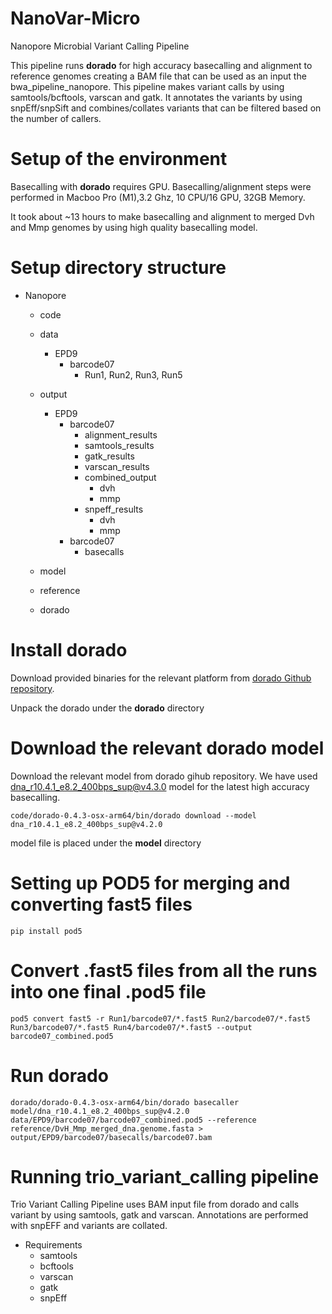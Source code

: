 # NanoVar-Micro
 Nanopore Microbial Variant Calling Pipeline

This pipeline runs **dorado** for high accuracy basecalling and alignment to reference genomes creating a BAM file that can be used as an input the bwa_pipeline_nanopore. This pipeline makes variant calls by using samtools/bcftools, varscan and gatk. It annotates the variants by using snpEff/snpSift and combines/collates variants that can be filtered based on the number of callers. 

# Setup of the environment
Basecalling with **dorado** requires GPU. Basecalling/alignment steps were performed in Macboo Pro (M1),3.2 Ghz, 10 CPU/16 GPU, 32GB Memory.

It took about ~13 hours to make basecalling and alignment to merged Dvh and Mmp genomes by using high quality basecalling model.

# Setup directory structure
- Nanopore
    - code
    - data
        - EPD9
            - barcode07
                - Run1, Run2, Run3, Run5
    - output
        - EPD9
            - barcode07
                - alignment_results
                - samtools_results
                - gatk_results
                - varscan_results
                - combined_output
                    - dvh
                    - mmp
                - snpeff_results
                    - dvh
                    - mmp
            - barcode07
                - basecalls
            
    - model
    - reference
    - dorado

# Install dorado
Download provided binaries for the relevant platform from [dorado Github repository](https://github.com/nanoporetech/dorado).

Unpack the dorado under the **dorado** directory

# Download the relevant dorado model
Download the relevant model from dorado gihub repository. We have used dna_r10.4.1_e8.2_400bps_sup@v4.3.0 model for the latest high accuracy basecalling.

    code/dorado-0.4.3-osx-arm64/bin/dorado download --model dna_r10.4.1_e8.2_400bps_sup@v4.2.0

model file is placed under the **model** directory

# Setting up POD5 for merging and converting fast5 files
    pip install pod5


# Convert .fast5 files from all the runs into one final .pod5 file
    pod5 convert fast5 -r Run1/barcode07/*.fast5 Run2/barcode07/*.fast5 Run3/barcode07/*.fast5 Run4/barcode07/*.fast5 --output barcode07_combined.pod5

# Run dorado
    dorado/dorado-0.4.3-osx-arm64/bin/dorado basecaller model/dna_r10.4.1_e8.2_400bps_sup@v4.2.0 data/EPD9/barcode07/barcode07_combined.pod5 --reference reference/DvH_Mmp_merged_dna.genome.fasta > output/EPD9/barcode07/basecalls/barcode07.bam

# Running trio_variant_calling pipeline
Trio Variant Calling Pipeline uses BAM input file from dorado and calls variant by using samtools, gatk and varscan. Annotations are performed with snpEFF and variants are collated.
- Requirements
    - samtools
    - bcftools
    - varscan
    - gatk
    - snpEff
    
        
